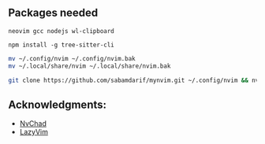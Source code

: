 ## Packages needed
```
neovim gcc nodejs wl-clipboard
```
```
npm install -g tree-sitter-cli
```

```bash
mv ~/.config/nvim ~/.config/nvim.bak
mv ~/.local/share/nvim ~/.local/share/nvim.bak
```

```bash
git clone https://github.com/sabamdarif/mynvim.git ~/.config/nvim && nvim
```

## Acknowledgments:
- [NvChad](https://github.com/NvChad/NvChad)
- [LazyVim](https://github.com/LazyVim/LazyVim)
